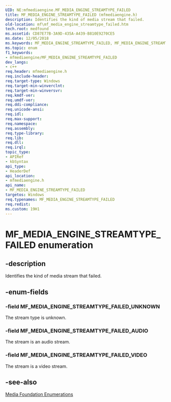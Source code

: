 ```yaml
---
UID: NE:mfmediaengine.MF_MEDIA_ENGINE_STREAMTYPE_FAILED
title: MF_MEDIA_ENGINE_STREAMTYPE_FAILED (mfmediaengine.h)
description: Identifies the kind of media stream that failed.
old-location: mf\mf_media_engine_streamtype_failed.htm
tech.root: medfound
ms.assetid: CD87E77B-3A9D-435A-A439-B810E9270CE5
ms.date: 12/05/2018
ms.keywords: MF_MEDIA_ENGINE_STREAMTYPE_FAILED, MF_MEDIA_ENGINE_STREAMTYPE_FAILED enumeration [Media Foundation], MF_MEDIA_ENGINE_STREAMTYPE_FAILED_AUDIO, MF_MEDIA_ENGINE_STREAMTYPE_FAILED_UNKNOWN, MF_MEDIA_ENGINE_STREAMTYPE_FAILED_VIDEO, mf.mf_media_engine_streamtype_failed, mfmediaengine/MF_MEDIA_ENGINE_STREAMTYPE_FAILED, mfmediaengine/MF_MEDIA_ENGINE_STREAMTYPE_FAILED_AUDIO, mfmediaengine/MF_MEDIA_ENGINE_STREAMTYPE_FAILED_UNKNOWN, mfmediaengine/MF_MEDIA_ENGINE_STREAMTYPE_FAILED_VIDEO
ms.topic: enum
f1_keywords:
- mfmediaengine/MF_MEDIA_ENGINE_STREAMTYPE_FAILED
dev_langs:
- c++
req.header: mfmediaengine.h
req.include-header: 
req.target-type: Windows
req.target-min-winverclnt: 
req.target-min-winversvr: 
req.kmdf-ver: 
req.umdf-ver: 
req.ddi-compliance: 
req.unicode-ansi: 
req.idl: 
req.max-support: 
req.namespace: 
req.assembly: 
req.type-library: 
req.lib: 
req.dll: 
req.irql: 
topic_type:
- APIRef
- kbSyntax
api_type:
- HeaderDef
api_location:
- mfmediaengine.h
api_name:
- MF_MEDIA_ENGINE_STREAMTYPE_FAILED
targetos: Windows
req.typenames: MF_MEDIA_ENGINE_STREAMTYPE_FAILED
req.redist: 
ms.custom: 19H1
---
```


# MF_MEDIA_ENGINE_STREAMTYPE_FAILED enumeration


## -description


Identifies the kind of media stream that failed.


## -enum-fields




### -field MF_MEDIA_ENGINE_STREAMTYPE_FAILED_UNKNOWN

The stream type is unknown.


### -field MF_MEDIA_ENGINE_STREAMTYPE_FAILED_AUDIO

The stream is an audio stream.


### -field MF_MEDIA_ENGINE_STREAMTYPE_FAILED_VIDEO

The stream is a video stream.


## -see-also




<a href="https://docs.microsoft.com/windows/desktop/medfound/media-foundation-enumerations">Media Foundation Enumerations</a>
 

 


